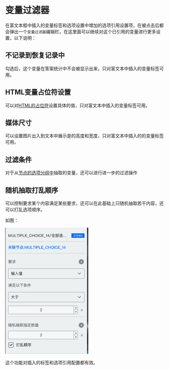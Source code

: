 # 变量过滤器

在富文本框中插入的变量标签和选项设置中增加的选项引用设置项，在被点击后都会弹出一个`变量过滤器`编辑栏，在这里面可以继续对这个已引用的变量进行更多设置，以下说明：

## 不记录到恢复记录中
勾选后，这个变量在答案统计中不会被显示出来，只对富文本中插入的变量标签可用。

## HTML变量占位符设置
可以对[HTML的占位符](./html-type.md)设置具体的值，只对富文本中插入的变量标签可用。

## 媒体尺寸
可以设置图片出入到文本中展示是的高度和宽度，只对富文本中插入的的变量标签可用。

## 过滤条件
对于从[节点的选项分组中](./implicit.md#节点中抽取的常用变量组)抽取的变量，还可以进行进一步的过滤操作

## 随机抽取打乱顺序
可以控制要求某个内容满足某些要求，还可以在此基础上只随机抽取若干内容，还可以打乱选项顺序。

如图：

<img src='./images/var-filter.png' height='400'>

这个功能对插入的标签和选项引用配置都有效。

